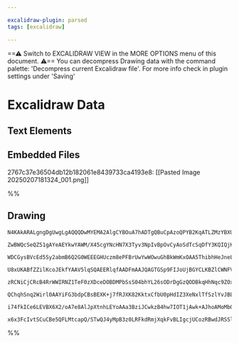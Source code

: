 ```yaml
---

excalidraw-plugin: parsed
tags: [excalidraw]

---
```

==⚠  Switch to EXCALIDRAW VIEW in the MORE OPTIONS menu of this document. ⚠== You can decompress Drawing data with the command palette: 'Decompress current Excalidraw file'. For more info check in plugin settings under 'Saving'


# Excalidraw Data

## Text Elements
## Embedded Files
2767c37e36504db12b182061e8439733ca4193e8: [[Pasted Image 20250207181324_001.png]]

%%
## Drawing
```compressed-json
N4KAkARALgngDgUwgLgAQQQDwMYEMA2AlgCYBOuA7hADTgQBuCpAzoQPYB2KqATLZMzYBXUtiRoIACyhQ4zZAHoFAc0JRJQgEYA6bGwC2CgF7N6hbEcK4OCtptbErHALRY8RMpWdx8Q1TdIEfARcZgRmBShcZQUebQAObQBmGjoghH0EDihmbgBtcDBQMBKIEm4IAHYAIQBOKABFADU4as0kgFlcUg44AEkhADYYAHUATVSSyFhECsJ9aKR+Usxu

ZwBWQcSeQZ51gAYeAEYkwYAWM/X45cgYNcHN7X3Tyv3NpIvBpOvCyAoSdTcSqDfY3KQIQjKaTcHY/KYQazKYLcUG/CDMKCkNgAawQAGE2Pg2KQKpjrMw4N0slBJqVNLhsNjlFihBxiASiSSJGSOBSqdlaZAAGaEfD4ADKsGREkEHkF6MxOIQIwBkhhYIxWNxkpg0vQsvKYJZUI44VyaCOYLYlOwajuFv2qPhzOE/WI5tQeQAumCheRMn1iNwOEIx

WDCGysBVcEd5Sy2abmB6Q2G0WEEEGHUczm8ePFBrUwYwWOwuGhBkWmKxOAA5ThibhHeJneLPI7vcPMAAi6SgGe4QoIYTBmmEbIAosFMtlk6H8GChHBiLg+5nUEdKt9apuQUlavuwUQONjg3PD2xGf20JihAgNVEoEIPRBEGyI8p5SLgoGKjxgZVsCSSoEFOA4zmITQjh4SD4h4fZBiOBBmz3TckjwM4jlqJIkPlZh3HET1fjAS0iKOX4fTRbAsTg

U8xUKABfZZilKcoJEkfYAAV5lqSQAEERlqfAADFmAAJQAGTGSp9FIJoUjBGYCLKBZlCWNFVjQZxdjOBJ4MuSp1kw9YkigsF7VQDYzkqbQDn2WpHVhdZ1issF/mIQE0FqDcwUkCEoRpNBLhI+FET1J1Sk1JUOWJUlyF5SlAgFEcGSZeN2UJGLuTivlEppX1RQlKUlININ7y1ZVVXVNNFW1IqKhKuNhBNM1GytG07UbR0wRdRdAw9b1fX9BAfzQFN5

zRCNiCjCRcB4RrWWIRNZ1TeF0zXDceDOBDMPbSsS04bhYL26sODrDgGzQODBkqHhNqc9ZOx7YJV24G87zRUcFsnDJqX6ij4UXZcXotTd4m3U59hzbNDwjE9RrPNEiUvNc3vvFcnwqV9HA4D98u/NcIEGYgIOXYhKnzfZ4iSfZgKOdpXmXeImx4XBcH2I5BlwIUjnZ7BNEGXD8PyUibmI8iwSo61aPwBjwH+hE4DgSUVwI5joF8zIKmXUgT2WBhCA

QChqhSnq2Wirl0AAYiFG3bdpCBsBEXK+j7fRJXK82KktxCfbU0pHdIZ3XeNxlTfSzlYvJBLqXtgOg4yISCp1PV0UJQ1Cgdp3qRdjJ3aVFV3LVS69bj7PXbz2rdWKtPSoz0vshz/RRKayQltauus4b12AHl2tgTrwszwOy4TzgoCE3B9FFcyHo74eu9H7JxUIIwCLgkvO6gRuABUsCgXiiGUMt0GCIU8rn+O3aiUh98DtgKF83A1zGjf56313xzZX

i74fkICe6LEVBX6X2/oA7e8AlJpXtnhLEYoAAa3BziJCwkzB4hw7IOT1jAwk+AJhoAMoMbQPATItguLUKm8E4SQCMGwAw3BmKQHoAQW8jYbKXFgpUBiwCR5NzHItFqEgoF62ZCQZeq8YSDxEcQSUCAaJoFnqUKRHQ2BTU/rgTQwQ1yDnwMODOUjPZoAYRAaohICakGUPSAAFMcSo1BeDeXsbY1A+wbIAEp5SiQQMoUM3QKjmKscQ0EvBqZ2MCXYl

x6x3FcIvtSCuCBe5QFLMtcapQ/STwQJ4yMpB3z0LRFkdRmjXqkFvBLIgcjUCozRBwdJRSSlomEFAI8BE3rRNKHYAAVggbAORxTVLgMo1R1SNFXlQNo3RpQGSJMYNvWh+BcnwkUvVdI3TSzykdhiAw4DZjwxWqUJGuItFDnevCfAoR94rOmbM6WsswCMToF+cI9D6IgHokAA=
```
%%